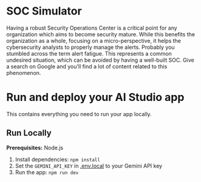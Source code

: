 # SOC Simulator 
Having a robust Security Operations Center is a critical point for any organization which aims to become security mature. While this benefits the organization as a whole, focusing on a micro-perspective, it helps the cybersecurity analysts to properly manage the alerts.
Probably you stumbled across the term alert fatigue. This represents a common undesired situation, which can be avoided by having a well-built SOC. Give a search on Google and you'll find a lot of content related to this phenomenon.


# Run and deploy your AI Studio app

This contains everything you need to run your app locally.

## Run Locally

**Prerequisites:**  Node.js


1. Install dependencies:
   `npm install`
2. Set the `GEMINI_API_KEY` in [.env.local](.env.local) to your Gemini API key
3. Run the app:
   `npm run dev`

